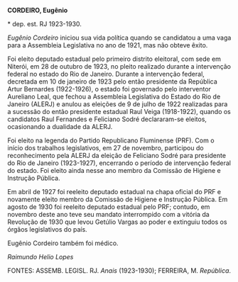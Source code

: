 **CORDEIRO, Eugênio**

\* dep. est. RJ 1923-1930.

*Eugênio Cordeiro* iniciou sua vida política quando se candidatou a uma
vaga para a Assembleia Legislativa no ano de 1921, mas não obteve êxito.

Foi eleito deputado estadual pelo primeiro distrito eleitoral, com sede
em Niterói, em 28 de outubro de 1923, no pleito realizado durante a
intervenção federal no estado do Rio de Janeiro. Durante a intervenção
federal, decretada em 10 de janeiro de 1923 pelo então presidente da
República Artur Bernardes (1922-1926), o estado foi governado pelo
interventor Aureliano Leal, que fechou a Assembleia Legislativa do
Estado do Rio de Janeiro (ALERJ) e anulou as eleições de 9 de julho de
1922 realizadas para a sucessão do então presidente estadual Raul Veiga
(1918-1922), quando os candidatos Raul Fernandes e Feliciano Sodré
declararam-se eleitos, ocasionando a dualidade da ALERJ.

Foi eleito na legenda do Partido Republicano Fluminense (PRF). Com o
início dos trabalhos legislativos, em 27 de novembro, participou do
reconhecimento pela ALERJ da eleição de Feliciano Sodré para presidente
do Rio de Janeiro (1923-1927), encerrando o período de intervenção
federal do estado. Foi eleito ainda nesse ano membro da Comissão de
Higiene e Instrução Pública.

Em abril de 1927 foi reeleito deputado estadual na chapa oficial do PRF
e novamente eleito membro da Comissão de Higiene e Instrução Pública. Em
agosto de 1930 foi reeleito deputado estadual pelo PRF; contudo, em
novembro deste ano teve seu mandato interrompido com a vitória da
Revolução de 1930 que levou Getúlio Vargas ao poder e extinguiu todos os
órgãos legislativos do país.

Eugênio Cordeiro também foi médico.

*Raimundo Helio Lopes*

FONTES: ASSEMB. LEGISL. RJ. *Anais* (1923-1930); FERREIRA, M.
*República*.
